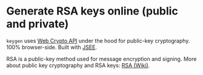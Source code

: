# Generate RSA keys online (public and private)

`keygen` uses [Web Crypto API](https://developer.mozilla.org/en-US/docs/Web/API/Web_Crypto_API) under the hood for public-key cryptography. 
100% browser-side. Built with [JSEE](https://jsee.org).

RSA is a public-key method used for message encryption and signing. More about public key cryptography and RSA keys: [RSA (Wiki)](https://en.wikipedia.org/wiki/RSA_(cryptosystem)).



